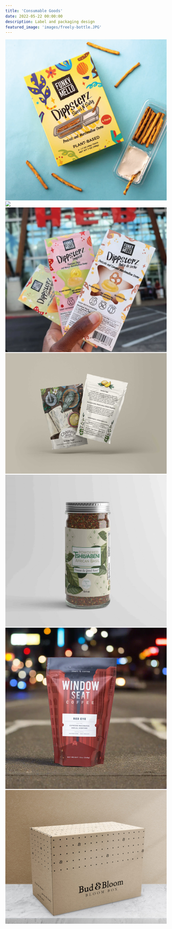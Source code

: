 ```yaml
---
title: 'Consumable Goods'
date: 2022-05-22 00:00:00
description: Label and packaging design
featured_image: 'images/freely-bottle.JPG'
---
```


<div class="gallery" data-columns="3">
	<img src="/images/dippsterz.png">
	<img src="/images/sine_serum.png">
	<img src="/images/dippsterz_trio.png">
	<img src="/images/serene_sage.jpg">
	<img src="/images/basil.jpg">
	<img src="/images/RedEye.webp">
	<img src="/images/bud_bloom_box2.jpg">	

</div>
